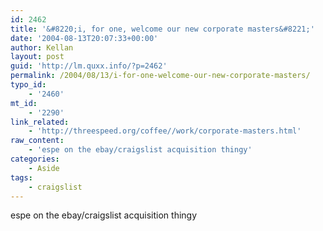 ```yaml
---
id: 2462
title: '&#8220;i, for one, welcome our new corporate masters&#8221;'
date: '2004-08-13T20:07:33+00:00'
author: Kellan
layout: post
guid: 'http://lm.quxx.info/?p=2462'
permalink: /2004/08/13/i-for-one-welcome-our-new-corporate-masters/
typo_id:
    - '2460'
mt_id:
    - '2290'
link_related:
    - 'http://threespeed.org/coffee//work/corporate-masters.html'
raw_content:
    - 'espe on the ebay/craigslist acquisition thingy'
categories:
    - Aside
tags:
    - craigslist
---
```


espe on the ebay/craigslist acquisition thingy